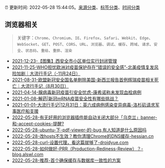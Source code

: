 :alarm_clock: 更新时间: 2022-05-28 15:44:05。[来源分类](../README.md)、[标签分类](../TAGS.md)、[时间分类](../TIMELINE.md)

## 浏览器相关


> 关键字：`Chrome`、`Chromium`、`IE`、`Firefox`、`Safari`、`Webkit`、`Edge`、`WebSocket`、`GET`、`POST`、`CORS`、`URL`、`浏览器`、`调试`、`缓存`、`跨域`、`请求`、`安全`、`状态码`、`重绘`、`重排`、`渲染`



- [2021-12-23-【图集】西安全市小区单位实行封闭管理](https://photos.caixin.com/m/2021-12-23/101821058.html) 
- [2021-11-25-WHO担忧欧洲对疫苗保护存在“错误的安全感”-北美疫情复发风险加剧｜大流行手记（-11月24日）](https://m.caixin.com/m/2021-11-25/101809652.html) 
- [2021-08-31-欧盟新冠安全国名单剔除美国-新西兰报告首例辉瑞疫苗相关死亡｜大流行手记（8月30日）](https://m.caixin.com/m/2021-08-31/101764087.html) 
- [2021-04-14-腺病毒新冠疫苗引安全忧虑-康希诺称未发现血栓病例](https://m.caixin.com/m/2021-04-14/101691086.html) 
- [2021-01-08-解药|新冠mRNA疫苗安全性有哪些挑战？](https://m.caixin.com/m/2021-01-08/101648043.html) 
- [2021-01-01-大流行手记|12月31日：英六成病例感染变异病毒-洛杉矶请求军事医疗船支援](https://m.caixin.com/m/2021-01-01/101645820.html) 
- [2022-05-28-有无好用的浏览器插件能自动关闭大部分「乌克兰」banner-和-accept-cookies-提醒?](https://www.v2ex.com/t/855918) 
- [2022-05-28-ubuntu-下-pdf-viewer-的-bug,有人知道是什么原因吗](https://www.v2ex.com/t/855899) 
- [2022-05-28-改hosts不生效？教你清理Chrome的DNS缓存-hessian.cn](https://blogread.cn/news/go.php?idItem=15106&url=https%3A%2F%2Fhessian.cn%2Fp%2F1645.html%3Fcomefrom%3Dhttps%253A%252F%252Fblogread.cn%252Fnews%252F) 
- [2022-05-28-curl-设置代理，看这篇就够了-droidyue.com](https://blogread.cn/news/go.php?idItem=15102&url=https%3A%2F%2Fdroidyue.com%2Fblog%2F2021%2F07%2F07%2Fset-proxy-for-curl%2F%3Fcomefrom%3Dhttps%253A%252F%252Fblogread.cn%252Fnews%252F) 
- [2022-05-28-如何做好-PRR（Production-Rediness-Review）？-blog.alswl.com](https://blogread.cn/news/go.php?idItem=15101&url=https%3A%2F%2Fblog.alswl.com%2F2021%2F06%2Fprr%2F%3Fcomefrom%3Dhttps%253A%252F%252Fblogread.cn%252Fnews%252F) 
- [2022-05-28-推荐-首个确保缓存与数据库一致性的方案](https://toutiao.io/k/imjqbp3) 